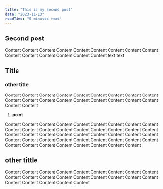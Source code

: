 ```yaml
---
title: "This is my second post"
date: "2023-11-13"
readTime: "5 minutes read"
---
```


## Second post

Content Content Content Content Content Content Content Content Content Content Content Content Content Content Content
text text

## Title

### other title

Content Content Content Content Content Content Content Content Content Content Content Content Content Content Content Content Content Content Content Content

1. **point**

Content Content Content Content Content Content Content Content Content Content Content Content Content Content Content Content Content Content Content Content Content Content Content Content Content Content Content Content Content Content Content Content Content Content Content Content Content Content Content Content Content Content Content Content

## other tittle

Content Content
Content
Content
Content
Content
Content
Content
Content
Content
Content
Content
Content
Content
Content
Content
Content
Content
Content
Content
Content
Content
Content
